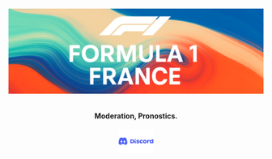 <h1 align="center">

![Image](/sprites/banniere_F1F.png)

<h4 align="center">Moderation, Pronostics.</h4>

<p align="center">
  <a href="https://discord.gg/89ENkYSCWE">
    <img src="/sprites/Discord-logo.png" alt="Discord Server" width="70" height="45">
  </a>
